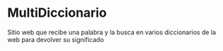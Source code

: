 MultiDiccionario
================

Sitio web que recibe una palabra y la busca en varios diccionarios de la web para devolver su significado
